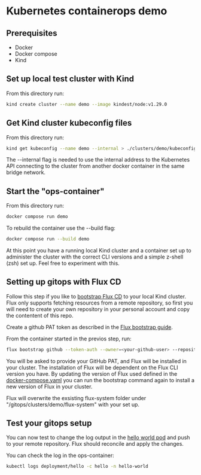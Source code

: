 # Kubernetes containerops demo

## Prerequisites
- Docker
- Docker compose
- Kind

## Set up local test cluster with Kind
From this directory run:
```bash
kind create cluster --name demo --image kindest/node:v1.29.0
```

## Get Kind cluster kubeconfig files
From this directory run:
```bash
kind get kubeconfig --name demo --internal > ./clusters/demo/kubeconfig
```

The --internal flag is needed to use the internal address to the Kubernetes API connecting to the cluster from another docker container in the same bridge network.

## Start the "ops-container"
From this directory run:
```bash
docker compose run demo
```

To rebuild the container use the --build flag:
```bash
docker compose run --build demo
```

At this point you have a running local Kind cluster and a container set up to administer the cluster with the correct CLI versions and a simple z-shell (zsh) set up. Feel free to experiment with this.


## Setting up gitops with Flux CD
Follow this step if you like to [bootstrap Flux CD](https://fluxcd.io/flux/installation/bootstrap/github) to your local Kind cluster. Flux only supports fetching resources from a remote repository, so first you will need to create your own repository in your personal account and copy the contentent of this repo.

Create a github PAT token as described in the [Flux bootstrap guide](https://fluxcd.io/flux/installation/bootstrap/github/#github-personal-account).

From the container started in the previos step, run:

```bash
flux bootstrap github --token-auth --owner=<your-github-user> --repository=<your-repository-name> --branch=main --path=/gitops/clusters/demo --personal
```

You will be asked to provide your GitHub PAT, and Flux will be installed in your cluster.
The installation of Flux will be dependent on the Flux CLI version you have. By updating the version of Flux used defined in the [docker-compose.yaml](./docker-compose.yaml) you can run the bootstrap command again to install a new version of Flux in your cluster.

Flux will overwrite the exsisting flux-system folder under "/gitops/clusters/demo/flux-system" with your set up.

## Test your gitops setup

You can now test to change the log output in the [hello world pod](../gitops/clusters/demo/applications/hello-world/hello-world.yaml) and push to your remote repository.
Flux should reconcile and apply the changes. 

You can check the log in the ops-container:
```bash
kubectl logs deployment/hello -c hello -n hello-world
```